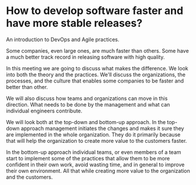 # How to develop software faster and have more stable releases?

An introduction to DevOps and Agile practices.

Some companies, even large ones, are much faster than others.
Some have a much better track record in releasing software with high quality.

In this meeting we are going to discuss what makes the difference. We look into both the theory and the practices. We'll discuss the organizations, the processes, and the culture that enables some companies to be faster and better than other.

We will also discuss how teams and organizations can move in this direction. What needs to be done by the management and what can individual engineers contribute.

We will look both at the top-down and bottom-up approach.
In the top-down approach management initiates the changes and makes it sure they are implemented in the whole organization. They do it primarily because that will help the organization to create more value to the customers faster.

In the bottom-up approach individual teams, or even members of a team start to implement some of the practices that allow them to be more confident in their own work, avoid wasting time, and in general to improve their own environment. All that while creating more value to the organization and the customers.

